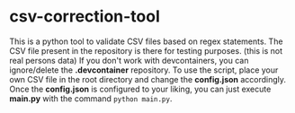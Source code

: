 # csv-correction-tool

This is a python tool to validate CSV files based on regex statements.
The CSV file present in the repository is there for testing purposes. (this is not real persons data)
If you don't work with devcontainers, you can ignore/delete the **.devcontainer** repository.
To use the script, place your own CSV file in the root directory and change the **config.json** accordingly.
Once the **config.json** is configured to your liking, you can just execute **main.py** with the command `python main.py`.
